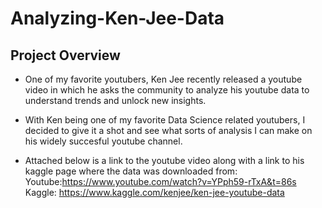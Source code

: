 # Analyzing-Ken-Jee-Data

## Project Overview 

* One of my favorite youtubers, Ken Jee recently released a youtube video in which he asks the community to analyze his youtube data to understand trends and unlock new insights. 

* With Ken being one of my favorite Data Science related youtubers, I decided to give it a shot and see what sorts of analysis I can make on his widely succesful youtube channel. 

* Attached below is a link to the youtube video along with a link to his kaggle page where the data was downloaded from: 
  Youtube:https://www.youtube.com/watch?v=YPph59-rTxA&t=86s
  Kaggle: https://www.kaggle.com/kenjee/ken-jee-youtube-data
